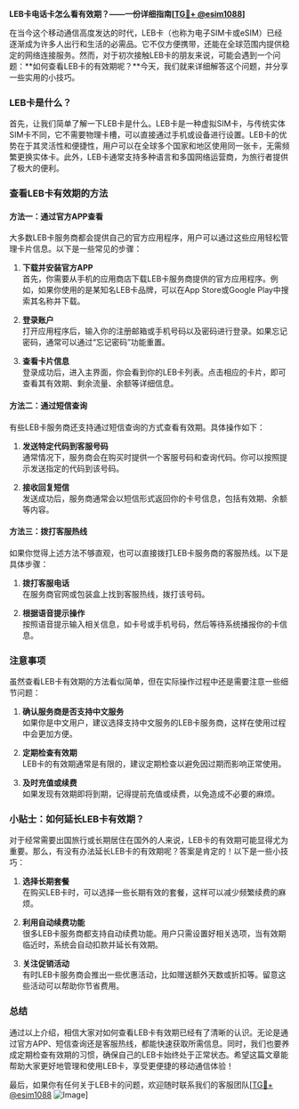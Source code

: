 **LEB卡电话卡怎么看有效期？——一份详细指南[[TG💪+ @esim1088](https://t.me/s/esim1088)]**

在当今这个移动通信高度发达的时代，LEB卡（也称为电子SIM卡或eSIM）已经逐渐成为许多人出行和生活的必需品。它不仅方便携带，还能在全球范围内提供稳定的网络连接服务。然而，对于初次接触LEB卡的朋友来说，可能会遇到一个问题：**如何查看LEB卡的有效期呢？**今天，我们就来详细解答这个问题，并分享一些实用的小技巧。

### LEB卡是什么？

首先，让我们简单了解一下LEB卡是什么。LEB卡是一种虚拟SIM卡，与传统实体SIM卡不同，它不需要物理卡槽，可以直接通过手机或设备进行设置。LEB卡的优势在于其灵活性和便捷性，用户可以在全球多个国家和地区使用同一张卡，无需频繁更换实体卡。此外，LEB卡通常支持多种语言和多国网络运营商，为旅行者提供了极大的便利。

### 查看LEB卡有效期的方法

#### 方法一：通过官方APP查看
大多数LEB卡服务商都会提供自己的官方应用程序，用户可以通过这些应用轻松管理卡片信息。以下是一些常见的步骤：

1. **下载并安装官方APP**  
   首先，你需要从手机的应用商店下载LEB卡服务商提供的官方应用程序。例如，如果你使用的是某知名LEB卡品牌，可以在App Store或Google Play中搜索其名称并下载。

2. **登录账户**  
   打开应用程序后，输入你的注册邮箱或手机号码以及密码进行登录。如果忘记密码，通常可以通过“忘记密码”功能重置。

3. **查看卡片信息**  
   登录成功后，进入主界面，你会看到你的LEB卡列表。点击相应的卡片，即可查看其有效期、剩余流量、余额等详细信息。

#### 方法二：通过短信查询
有些LEB卡服务商还支持通过短信查询的方式查看有效期。具体操作如下：

1. **发送特定代码到客服号码**  
   通常情况下，服务商会在购买时提供一个客服号码和查询代码。你可以按照提示发送指定的代码到该号码。

2. **接收回复短信**  
   发送成功后，服务商通常会以短信形式返回你的卡号信息，包括有效期、余额等内容。

#### 方法三：拨打客服热线
如果你觉得上述方法不够直观，也可以直接拨打LEB卡服务商的客服热线。以下是具体步骤：

1. **拨打客服电话**  
   在服务商官网或包装盒上找到客服热线，拨打该号码。

2. **根据语音提示操作**  
   按照语音提示输入相关信息，如卡号或手机号码，然后等待系统播报你的卡信息。

### 注意事项

虽然查看LEB卡有效期的方法看似简单，但在实际操作过程中还是需要注意一些细节问题：

1. **确认服务商是否支持中文服务**  
   如果你是中文用户，建议选择支持中文服务的LEB卡服务商，这样在使用过程中会更加方便。

2. **定期检查有效期**  
   LEB卡的有效期通常是有限的，建议定期检查以避免因过期而影响正常使用。

3. **及时充值或续费**  
   如果发现有效期即将到期，记得提前充值或续费，以免造成不必要的麻烦。

### 小贴士：如何延长LEB卡有效期？

对于经常需要出国旅行或长期居住在国外的人来说，LEB卡的有效期可能显得尤为重要。那么，有没有办法延长LEB卡的有效期呢？答案是肯定的！以下是一些小技巧：

1. **选择长期套餐**  
   在购买LEB卡时，可以选择一些长期有效的套餐，这样可以减少频繁续费的麻烦。

2. **利用自动续费功能**  
   很多LEB卡服务商都支持自动续费功能。用户只需设置好相关选项，当有效期临近时，系统会自动扣款并延长有效期。

3. **关注促销活动**  
   有时LEB卡服务商会推出一些优惠活动，比如赠送额外天数或折扣等。留意这些活动可以帮助你节省费用。

### 总结

通过以上介绍，相信大家对如何查看LEB卡有效期已经有了清晰的认识。无论是通过官方APP、短信查询还是客服热线，都能快速获取所需信息。同时，我们也要养成定期检查有效期的习惯，确保自己的LEB卡始终处于正常状态。希望这篇文章能帮助大家更好地管理和使用LEB卡，享受更便捷的移动通信体验！

最后，如果你有任何关于LEB卡的问题，欢迎随时联系我们的客服团队[[TG💪+ @esim1088](https://t.me/s/esim1088) ![Image](https://i.postimg.cc/4NQfJmqS/Snipaste-2025-05-13-00-14-12.png)]